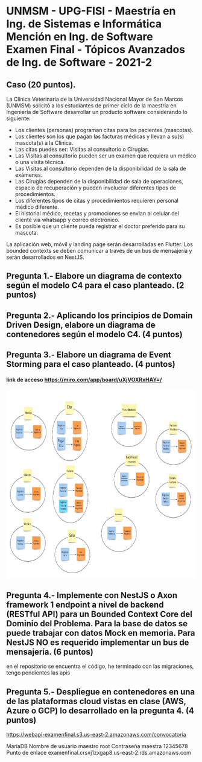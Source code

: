 # UNMSM - UPG-FISI - Maestría en Ing. de Sistemas e Informática<br/>Mención en Ing. de Software<br/>Examen Final - Tópicos Avanzados de Ing. de Software - 2021-2

## Caso (20 puntos).

La Clínica Veterinaria de la Universidad Nacional Mayor de San Marcos (UNMSM) solicitó a los estudiantes de primer ciclo de la maestría en Ingeniería de Software desarrollar un producto software considerando lo siguiente:

- Los clientes (personas) programan citas para los pacientes (mascotas).
- Los clientes son los que pagan las facturas médicas y llevan a su(s) mascota(s) a la Clínica.
- Las citas puedes ser: Visitas al consultorio o Cirugías.
- Las Visitas al consultorio pueden ser un examen que requiera un médico o una visita técnica.
- Las Visitas al consultorio dependen de la disponibilidad de la sala de exámenes.
- Las Cirugías dependen de la disponibilidad de sala de operaciones, espacio de recuperación y pueden involucrar diferentes tipos de procedimientos.
- Los diferentes tipos de citas y procedimientos requieren personal médico diferente.
- El historial médico, recetas y promociones se envian al celular del cliente via whatsapp y correo electrónico.
- Es posible que un cliente pueda registrar el doctor preferido para su mascota.

La aplicación web, móvil y landing page serán desarrolladas en Flutter.
Los bounded contexts se deben comunicar a través de un bus de mensajería y serán desarrollados en NestJS.

## Pregunta 1.- Elabore un diagrama de contexto según el modelo C4 para el caso planteado. (2 puntos)

## Pregunta 2.- Aplicando los principios de Domain Driven Design, elabore un diagrama de contenedores según el modelo C4. (4 puntos)

## Pregunta 3.- Elabore un diagrama de Event Storming para el caso planteado. (4 puntos)
#### link de acceso https://miro.com/app/board/uXjVOXRxHAY=/
<img src="Event Storming examen final.jpg" alt="Size Limit logo by Anton Lovchikov" width="700" height="500">

## Pregunta 4.- Implemente con NestJS o Axon framework 1 endpoint a nivel de backend (RESTful API) para un Bounded Context Core del Dominio del Problema. Para la base de datos se puede trabajar con datos Mock en memoria. Para NestJS NO es requerido implementar un bus de mensajería. (6 puntos)
en el repositorio se encuentra el código, he terminado con las migraciones, tengo pendientes las apis

## Pregunta 5.- Despliegue en contenedores en una de las plataformas cloud vistas en clase (AWS, Azure o GCP) lo desarrollado en la pregunta 4. (4 puntos)
https://webapi-examenfinal.s3.us-east-2.amazonaws.com/convocatoria

MariaDB
Nombre de usuario maestro
root
Contraseña maestra
12345678 
Punto de enlace
examenfinal.crsvj1zxgap8.us-east-2.rds.amazonaws.com 
